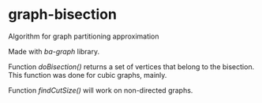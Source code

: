 # graph-bisection
Algorithm for graph partitioning approximation

Made with _ba-graph_ library.

Function _doBisection()_ returns a set of vertices that belong to the bisection.
This function was done for cubic graphs, mainly.

Function _findCutSize()_ will work on non-directed graphs.

